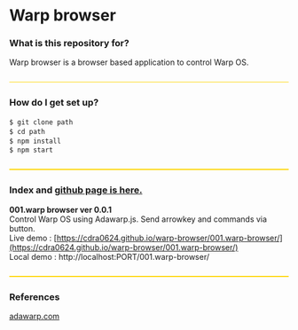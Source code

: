 # Warp browser #

### What is this repository for? 
Warp browser is a browser based application to control Warp OS.

![yellowLine](docs/assets/images/yellowLine.png)

### How do I get set up? ###

```sh
$ git clone path
$ cd path
$ npm install
$ npm start
```

![yellowLine](docs/assets/images/yellowLine.png)
### Index and [github page is here.](https://cdra0624.github.io/warp-browser/)  
**001.warp browser ver 0.0.1**  
Control Warp OS using Adawarp.js. Send arrowkey and commands via button.  
Live demo : [https://cdra0624.github.io/warp-browser/001.warp-browser/](https://cdra0624.github.io/warp-browser/001.warp-browser/)  
Local demo : http://localhost:PORT/001.warp-browser/

![yellowLine](docs/assets/images/yellowLine.png)

### References ###
[adawarp.com](http://adawarp.com/)  